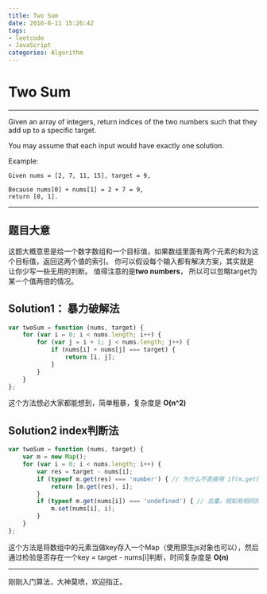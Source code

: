 ```yaml
---
title: Two Sum
date: 2016-8-11 15:26:42
tags: 
- leetcode
- JavaScript
categories: Algorithm
---
```

# Two Sum
---
Given an array of integers, return indices of the two numbers such that they add up to a specific target.

You may assume that each input would have exactly one solution.
<!-- more -->
Example:
```
Given nums = [2, 7, 11, 15], target = 9,

Because nums[0] + nums[1] = 2 + 7 = 9,
return [0, 1].
```
---

## 题目大意
这题大概意思是给一个数字数组和一个目标值，如果数组里面有两个元素的和为这个目标值，返回这两个值的索引。
你可以假设每个输入都有解决方案，其实就是让你少写一些无用的判断。
值得注意的是**two numbers**， 所以可以忽略target为某一个值两倍的情况。

## Solution1： 暴力破解法
```JavaScript
var twoSum = function (nums, target) {
    for (var i = 0; i < nums.length; i++) {
        for (var j = i + 1; j < nums.length; j++) {
            if (nums[i] + nums[j] === target) {
                return [i, j];
            }
        }
    }
};

```
这个方法想必大家都能想到，简单粗暴，复杂度是 **O(n^2)**  

## Solution2 index判断法
```JavaScript
var twoSum = function (nums, target) {
    var m = new Map();
    for (var i = 0; i < nums.length; i++) {
        var res = target - nums[i];
        if (typeof m.get(res) === 'number') { // 为什么不直接用 if(m.get(res))呢， 因为 如果m.get(res)为0的话，返回false
            return [m.get(res), i];
        }
        if (typeof m.get(nums[i]) === 'undefined') { // 去重，假如有相同的值，返回最小的index
			m.set(nums[i], i);
    	}
    }
};
```
这个方法是将数组中的元素当做key存入一个Map（使用原生js对象也可以），然后通过检验是否存在一个key = target - nums[i]判断，时间复杂度是 **O(n)** 

---
刚刚入门算法，大神莫喷，欢迎指正。

 